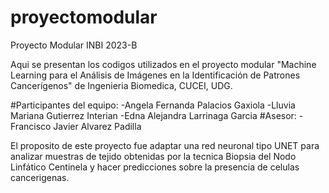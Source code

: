 # proyectomodular
Proyecto Modular INBI 2023-B

Aqui se presentan los codigos utilizados en el proyecto modular "Machine Learning para el Análisis de Imágenes en la Identificación de Patrones Cancerígenos" de Ingenieria Biomedica, CUCEI, UDG.

#Participantes del equipo:
-Angela Fernanda Palacios Gaxiola
-Lluvia Mariana Gutierrez Interian
-Edna Alejandra Larrinaga Garcia
#Asesor:
-Francisco Javier Alvarez Padilla

El proposito de este proyecto fue adaptar una red neuronal tipo UNET para analizar muestras de tejido obtenidas por la tecnica Biopsia del Nodo Linfático Centinela y hacer predicciones sobre la presencia de celulas cancerigenas.
